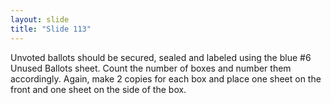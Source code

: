 ```yaml
---
layout: slide
title: "Slide 113"
---
```


Unvoted ballots should be secured, sealed and labeled using the blue #6 Unused Ballots sheet. Count the number of boxes and number them accordingly. Again, make 2 copies for each box and place one sheet on the front and one sheet on the side of the box.